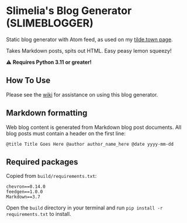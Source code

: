 # Slimelia's Blog Generator (SLIMEBLOGGER)
Static blog generator with Atom feed, as used on my [tilde.town page](https://tilde.town/~slimelia).

Takes Markdown posts, spits out HTML. Easy peasy lemon squeezy!

⚠️ **Requires Python 3.11 or greater!**


## How To Use

Please see the [wiki](https://github.com/slimelia/slimeblogger/wiki) for assistance on using this blog generator.

## Markdown formatting

Web blog content is generated from Markdown blog post documents.
All blog posts must contain a header on the first line:

`@title Title Goes Here @author author_name_here @date yyyy-mm-dd`

## Required packages

Copied from `build/requirements.txt`:
```
chevron==0.14.0
feedgen==1.0.0
Markdown==3.7
```
Open the `build` directory in your terminal and run `pip install -r requirements.txt` to install.

